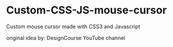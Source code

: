 # Custom-CSS-JS-mouse-cursor
Custom mouse cursor made with CSS3 and Javascript

original idea by: DesignCourse YouTube channel
